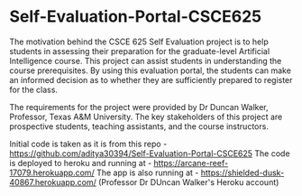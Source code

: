 # Self-Evaluation-Portal-CSCE625
The motivation behind the CSCE 625 Self Evaluation project is to help students in assessing their
preparation for the graduate-level Artificial Intelligence course. This project can assist students in
understanding the course prerequisites. By using this evaluation portal, the students can make an
informed decision as to whether they are sufficiently prepared to register for the class.

The requirements for the project were provided by Dr Duncan Walker, Professor, Texas A&M
University. The key stakeholders of this project are prospective students, teaching assistants, and
the course instructors.

Initial code is taken as it is from this repo - https://github.com/aditya30394/Self-Evaluation-Portal-CSCE625 
The code is deployed to heroku and running at - https://arcane-reef-17079.herokuapp.com/
The app is also running at - https://shielded-dusk-40867.herokuapp.com/ (Professor Dr DUncan Walker's Heroku account)
